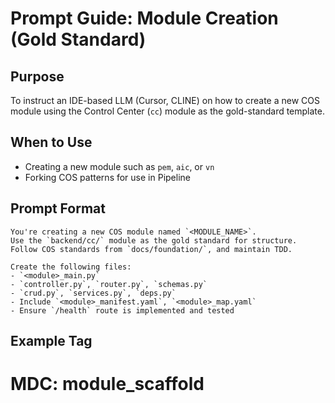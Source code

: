 # Prompt Guide: Module Creation (Gold Standard)

## Purpose
To instruct an IDE-based LLM (Cursor, CLINE) on how to create a new COS module using the Control Center (`cc`) module as the gold-standard template.

## When to Use
- Creating a new module such as `pem`, `aic`, or `vn`
- Forking COS patterns for use in Pipeline

## Prompt Format
```
You're creating a new COS module named `<MODULE_NAME>`.
Use the `backend/cc/` module as the gold standard for structure.
Follow COS standards from `docs/foundation/`, and maintain TDD.

Create the following files:
- `<module>_main.py`
- `controller.py`, `router.py`, `schemas.py`
- `crud.py`, `services.py`, `deps.py`
- Include `<module>_manifest.yaml`, `<module>_map.yaml`
- Ensure `/health` route is implemented and tested
```

## Example Tag
# MDC: module_scaffold
